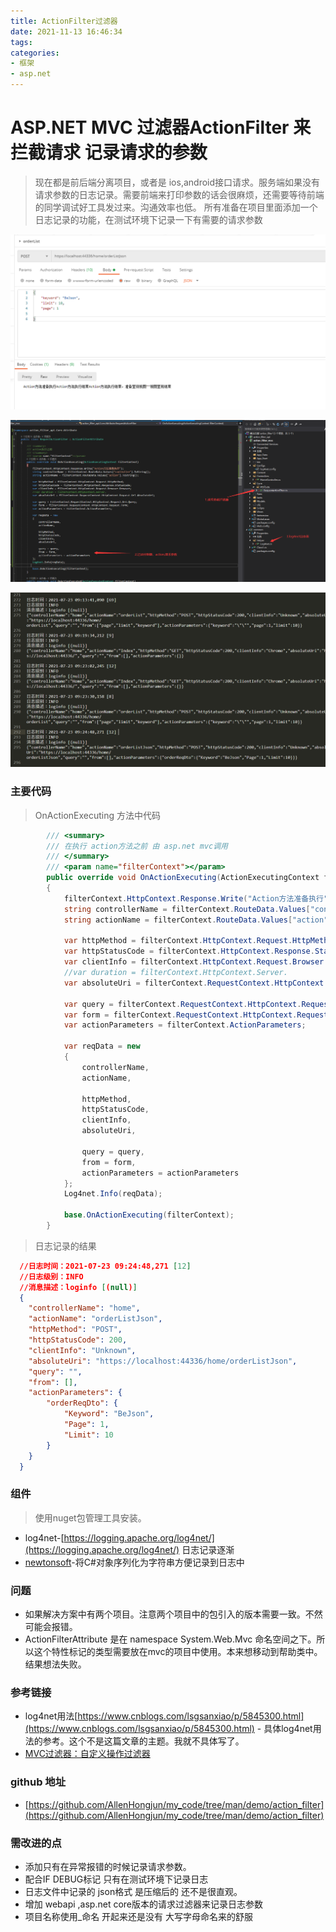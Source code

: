 ```yaml
---
title: ActionFilter过滤器
date: 2021-11-13 16:46:34
tags:
categories:
- 框架
- asp.net
---
```




# ASP.NET MVC 过滤器ActionFilter 来拦截请求 记录请求的参数



> 现在都是前后端分离项目，或者是 ios,android接口请求。服务端如果没有请求参数的日志记录。需要前端来打印参数的话会很麻烦，还需要等待前端的同学调试好工具发过来。沟通效率也低。 所有准备在项目里面添加一个日志记录的功能，在测试环境下记录一下有需要的请求参数



<!-- more -->



![](13-ActionFilter过滤器/01.png)

![](13-ActionFilter过滤器/02.png)

![](13-ActionFilter过滤器/03.png)

### 主要代码

> OnActionExecuting 方法中代码

```C#
		/// <summary>
        /// 在执行 action方法之前 由 asp.net mvc调用
        /// </summary>
        /// <param name="filterContext"></param>
        public override void OnActionExecuting(ActionExecutingContext filterContext)
        {
            filterContext.HttpContext.Response.Write("Action方法准备执行");
            string controllerName = filterContext.RouteData.Values["controller"].ToString();
            string actionName = filterContext.RouteData.Values["action"].ToString();

            var httpMethod = filterContext.HttpContext.Request.HttpMethod;
            var httpStatusCode = filterContext.HttpContext.Response.StatusCode;
            var clientInfo = filterContext.HttpContext.Request.Browser.Browser;
            //var duration = filterContext.HttpContext.Server.
            var absoluteUri = filterContext.RequestContext.HttpContext.Request.Url.AbsoluteUri;

            var query = filterContext.RequestContext.HttpContext.Request.Url.Query;
            var form = filterContext.RequestContext.HttpContext.Request.Form;
            var actionParameters = filterContext.ActionParameters;

            var reqData = new
            {
                controllerName,
                actionName,

                httpMethod,
                httpStatusCode,
                clientInfo,
                absoluteUri,

                query = query,
                from = form,
                actionParameters = actionParameters
            };
            Log4net.Info(reqData);
           
            base.OnActionExecuting(filterContext);
        }
```

> 日志记录的结果

```json
  //日志时间：2021-07-23 09:24:48,271 [12] 
  //日志级别：INFO  
  //消息描述：loginfo [(null)] 
  {
  	"controllerName": "home",
  	"actionName": "orderListJson",
  	"httpMethod": "POST",
  	"httpStatusCode": 200,
  	"clientInfo": "Unknown",
  	"absoluteUri": "https://localhost:44336/home/orderListJson",
  	"query": "",
  	"from": [],
  	"actionParameters": {
  		"orderReqDto": {
  			"Keyword": "BeJson",
  			"Page": 1,
  			"Limit": 10
  		}
  	}
  }
```

  ### 组件

> 使用nuget包管理工具安装。

- log4net-[https://logging.apache.org/log4net/](https://logging.apache.org/log4net/) 日志记录逐渐
- [newtonsoft](https://www.newtonsoft.com/json)-将C#对象序列化为字符串方便记录到日志中

### 问题

- 如果解决方案中有两个项目。注意两个项目中的包引入的版本需要一致。不然可能会报错。
- ActionFilterAttribute 是在 namespace System.Web.Mvc 命名空间之下。所以这个特性标记的类型需要放在mvc的项目中使用。本来想移动到帮助类中。结果想法失败。

### 参考链接

- log4net用法[https://www.cnblogs.com/lsgsanxiao/p/5845300.html](https://www.cnblogs.com/lsgsanxiao/p/5845300.html) - 具体log4net用法的参考。这个不是这篇文章的主题。我就不具体写了。
- [MVC过滤器：自定义操作过滤器](https://www.cnblogs.com/dotnet261010/p/10859908.html)

### github 地址

- [https://github.com/AllenHongjun/my_code/tree/man/demo/action_filter](https://github.com/AllenHongjun/my_code/tree/man/demo/action_filter)

### 需改进的点

- 添加只有在异常报错的时候记录请求参数。
- 配合IF DEBUG标记 只有在测试环境下记录日志
- 日志文件中记录的 json格式 是压缩后的 还不是很直观。
- 增加 webapi ,asp.net core版本的请求过滤器来记录日志参数
- 项目名称使用_命名 开起来还是没有 大写字母命名来的舒服
